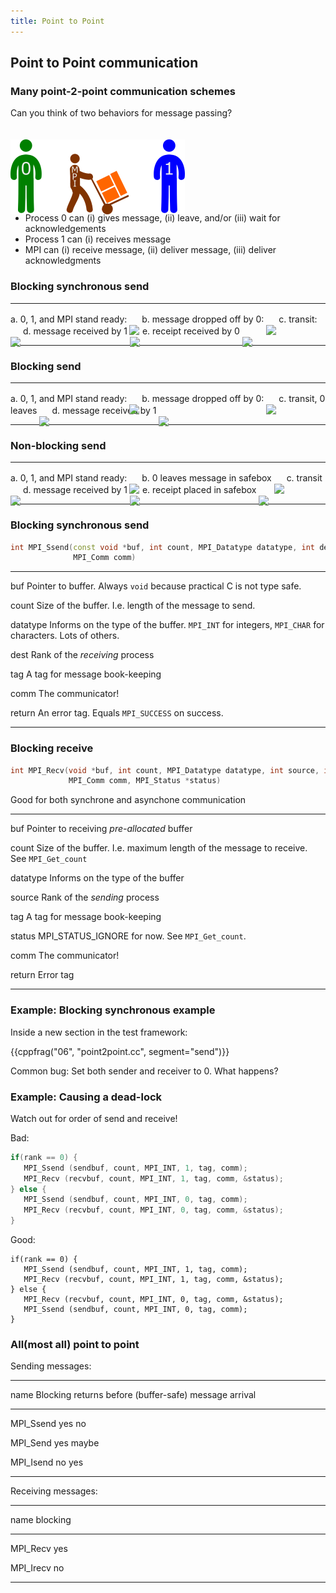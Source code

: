```yaml
---
title: Point to Point
---
```


## Point to Point communication

### Many point-2-point communication schemes

Can you think of two behaviors for message passing?

![](session06/figures/mpi.png)

- Process 0 can (i) gives message, (ii) leave, and/or (iii) wait for
  acknowledgements
- Process 1 can (i) receives message
- MPI can (i) receive message, (ii) deliver message, (iii) deliver
  acknowledgments

### Blocking synchronous send

<style>
img {
    position: relative;
    bottom: -20px;
}
</style>
------------------------------   ----------------------------
a. 0, 1, and MPI stand ready:    ![](session06/figures/sync0)
b. message dropped off by 0:     ![](session06/figures/sync1)
c. transit:                      ![](session06/figures/syncT)
d. message received by 1         ![](session06/figures/syncA)
e. receipt received by 0         ![](session06/figures/syncR)
------------------------------   ----------------------------

### Blocking send

------------------------------  -----------------------------
a. 0, 1, and MPI stand ready:   ![](session06/figures/sync0)
b. message dropped off by 0:    ![](session06/figures/sync1)
c. transit, 0 leaves            ![](session06/figures/ssyncT)
d. message received by 1        ![](session06/figures/ssyncA)
------------------------------  -----------------------------

### Non-blocking send

-------------------------------  -----------------------------
a. 0, 1, and MPI stand ready:    ![](session06/figures/async0) 
b. 0 leaves message in safebox   ![](session06/figures/async1)
c. transit                       ![](session06/figures/asyncT)
d. message received by 1         ![](session06/figures/asyncA)
e. receipt placed in safebox     ![](session06/figures/asyncR)
-------------------------------  -----------------------------


### Blocking synchronous send


``` cpp
int MPI_Ssend(const void *buf, int count, MPI_Datatype datatype, int dest, int tag,
              MPI_Comm comm)
```

----------    -----------------------------------------------------------------------
buf           Pointer to buffer. Always `void` because practical C is not type safe.

count         Size of the buffer. I.e. length of the message to send.

datatype      Informs on the type of the buffer. ``MPI_INT`` for integers,
              ``MPI_CHAR`` for characters.  Lots of others.

dest          Rank of the *receiving* process

tag           A tag for message book-keeping

comm          The communicator!

return        An error tag. Equals ``MPI_SUCCESS`` on success.
----------    -----------------------------------------------------------------------



### Blocking receive

``` cpp
int MPI_Recv(void *buf, int count, MPI_Datatype datatype, int source, int tag,
             MPI_Comm comm, MPI_Status *status)
```

Good for both synchrone and asynchone communication

----------    -----------------------------------------------------------------------
buf           Pointer to receiving *pre-allocated* buffer

count         Size of the buffer. I.e. maximum length of the message to
              receive. See ``MPI_Get_count``

datatype      Informs on the type of the buffer

source        Rank of the *sending* process

tag           A tag for message book-keeping

status        MPI_STATUS_IGNORE for now. See ``MPI_Get_count``.

comm          The communicator!

return        Error tag
----------    -----------------------------------------------------------------------

### Example: Blocking synchronous example

Inside a new section in the test framework:

{{cppfrag("06", "point2point.cc", segment="send")}}

Common bug: Set both sender and receiver to 0. What happens?

### Example: Causing a dead-lock

Watch out for order of send and receive!

Bad:

``` cpp
if(rank == 0) {
   MPI_Ssend (sendbuf, count, MPI_INT, 1, tag, comm);
   MPI_Recv (recvbuf, count, MPI_INT, 1, tag, comm, &status);
} else {
   MPI_Ssend (sendbuf, count, MPI_INT, 0, tag, comm);
   MPI_Recv (recvbuf, count, MPI_INT, 0, tag, comm, &status);
}
```

Good:

```
if(rank == 0) {
   MPI_Ssend (sendbuf, count, MPI_INT, 1, tag, comm);
   MPI_Recv (recvbuf, count, MPI_INT, 1, tag, comm, &status);
} else {
   MPI_Recv (recvbuf, count, MPI_INT, 0, tag, comm, &status);
   MPI_Ssend (sendbuf, count, MPI_INT, 0, tag, comm);
}
```



### All(most all) point to point

Sending messages:

-----------   -------------  ----------------
name          Blocking       returns before
              (buffer-safe)  message arrival
-----------   -------------  ----------------
MPI_Ssend     yes            no

MPI_Send      yes            maybe

MPI_Isend     no             yes
-----------   -------------  ----------------


Receiving messages:

-----------   ---------
name          blocking
-----------   ---------
MPI_Recv      yes

MPI_Irecv     no
-----------   ---------
